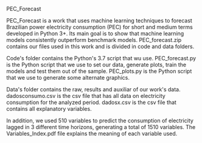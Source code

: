 PEC_Forecast

PEC_Forecast is a work that uses machine learning techniques to forecast Brazilian power electricity consumption (PEC) for short and medium terms developed in Python 3+. Its main goal is to show that machine learning models consistently outperform benchmark models. PEC_forecast.zip contains our files used in this work and is divided in code and data folders.

Code's folder contains the Python's 3.7 script that wu use. PEC_forecast.py is the Python script that we use to set our data, generate plots, train the models and test them out of the sample. PEC_plots.py is the Python script that we use to generate some alternate graphics.

Data's folder contains the raw, results and auxiliar of our work's data. dadosconsumo.csv is the csv file that has all data on electricity consumption for the analyzed period. dadosx.csv is the csv file that contains all explanatory variables. 

In addition, we used 510 variables to predict the consumption of electricity lagged in 3 different time horizons, generating a total of 1510 variables. The Variables_Index.pdf file explains the meaning of each variable used.
